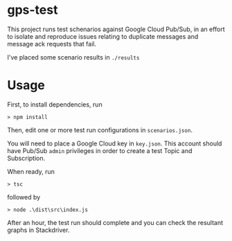 # gps-test

This project runs test schenarios against Google Cloud Pub/Sub, in an effort to isolate and reproduce issues relating to duplicate messages and message ack requests that fail.

I've placed some scenario results in `./results`

# Usage
First, to install dependencies, run

```
> npm install
```

Then, edit one or more test run configurations in `scenarios.json`.

You will need to place a Google Cloud key in `key.json`. This account should have Pub/Sub `admin` privileges in order to create a test Topic and Subscription.

When ready, run
```
> tsc
```
followed by
```
> node .\dist\src\index.js
```

After an hour, the test run should complete and you can check the resultant graphs in Stackdriver.